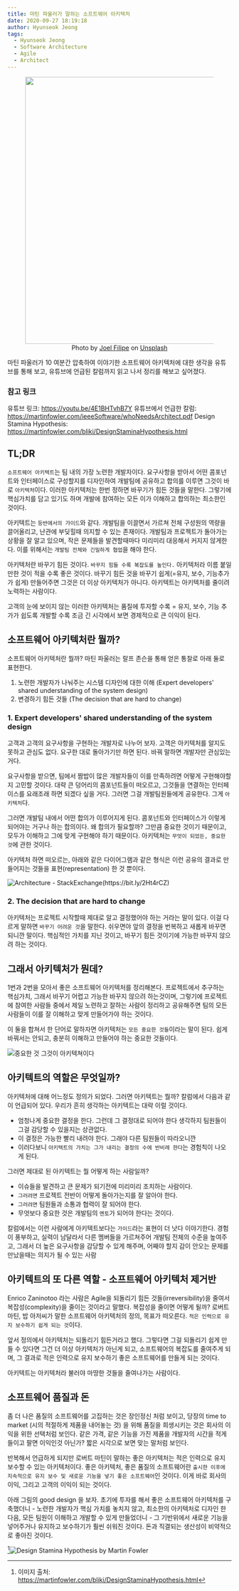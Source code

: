 ```yaml
---
title: 마틴 파울러가 말하는 소프트웨어 아키텍처
date: 2020-09-27 18:19:18
author: Hyunseok Jeong
tags:
  - Hyunseok Jeong
  - Software Architecture
  - Agile
  - Architect
---
```


<figure style="display: flex; flex-direction: column; align-items: center" alt="architecture">
  <img src="./architecture-by-martin/joel-filipe-Wc8k-KryEPM-unsplash.jpg" width="500" height="600">
  <figcaption>Photo by <a href="https://unsplash.com/@joelfilip?utm_source=unsplash&amp;utm_medium=referral&amp;utm_content=creditCopyText" style="user-select: auto;">Joel Filipe</a> on <a href="https://unsplash.com/s/photos/software-architecture?utm_source=unsplash&amp;utm_medium=referral&amp;utm_content=creditCopyText" style="user-select: auto;">Unsplash</a></figcaption>
</figure>

마틴 파울러가 10 여분간 압축하여 이야기한 소프트웨어 아키텍처에 대한 생각을 유튜브를 통해 보고, 유튜브에 언급된 칼럼까지 읽고 나서 정리를 해보고 싶어졌다.

### 참고 링크

유튜브 링크: https://youtu.be/4E1BHTvhB7Y
유튜브에서 언급한 칼럼: https://martinfowler.com/ieeeSoftware/whoNeedsArchitect.pdf
Design Stamina Hypothesis: https://martinfowler.com/bliki/DesignStaminaHypothesis.html

## TL;DR

`소프트웨어 아키텍트`는 팀 내의 가장 노련한 개발자이다. 요구사항을 받아서 어떤 콤포넌트와 인터페이스로 구성할지를 디자인하여 개발팀에 공유하고 합의를 이루면 그것이 바로 `아키텍처`이다. 이러한 아키텍처는 한번 정하면 바꾸기가 힘든 것들을 말한다. 그렇기에 핵심가치를 담고 있기도 하며 개발에 참여하는 모든 이가 이해하고 합의하는 최소한인 것이다.

아키텍트는 `등반에서의 가이드`와 같다. 개발팀을 이끌면서 가르쳐 전체 구성원의 역량을 끌어올리고, 난관에 부딪힐때 의지할 수 있는 존재이다. 개발팀과 프로젝트가 돌아가는 상황을 잘 알고 있으며, 작은 문제들을 발견할때마다 미리미리 대응해서 커지지 않게한다. 이를 위해서는 `개발팀 전체와 긴밀하게 협업`을 해야 한다.

아키텍처란 바꾸기 힘든 것이다. `바꾸지 힘들 수록 복잡도를 높인다.` 아키텍처라 이름 붙일 만한 것이 적을 수록 좋은 것이다. 바꾸기 힘든 것을 바꾸기 쉽게(=유지, 보수, 기능추가가 쉽게) 만들어주면 그것은 더 이상 아키텍처가 아니다. 아키텍트는 아키텍처를 줄이려 노력하는 사람이다.

고객의 눈에 보이지 않는 이러한 아키텍처는 품질에 투자할 수록 = 유지, 보수, 기능 추가가 쉽도록 개발할 수록 조금 긴 시각에서 보면 경제적으로 큰 이익이 된다.

## 소프트웨어 아키텍처란 뭘까?

소프트웨어 아키텍처란 뭘까? 마틴 파울러는 랄프 존슨을 통해 얻은 통찰로 아래 둘로 표현한다.

1. 노련한 개발자가 나눠주는 시스템 디자인에 대한 이해 (Expert developers' shared understanding of the system design)
2. 변경하기 힘든 것들 (The decision that are hard to change)

### 1. Expert developers' shared understanding of the system design

고객과 고객의 요구사항을 구현하는 개발자로 나누어 보자.
고객은 아키텍처를 알지도 못하고 관심도 없다. 요구한 대로 돌아가기만 하면 된다. 바꿔 말하면 개발자만 관심있는거다.

요구사항을 받으면, 팀에서 짬밥이 많은 개발자들이 이를 만족하려면 어떻게 구현해야할지 고민할 것이다.
대략 큰 덩어리의 콤포넌트들이 떠오르고, 그것들을 연결하는 인터페이스를 요래조래 하면 되겠다 싶을 거다.
그러면 그걸 개발팀원들에게 공유한다. 그게 `아키텍처`다.

그러면 개발팀 내에서 어떤 합의가 이루어지게 된다. 콤포넌트와 인터페이스가 이렇게 되어야는 거구나 하는 합의이다.
왜 합의가 필요할까? 그만큼 중요한 것이기 때문이고, 모두가 이해하고 그에 맞게 구현해야 하기 때문이다.
아키텍처는 `무엇이 되었든, 중요한 것`에 관한 것이다.

아키텍처 하면 떠오르는, 아래와 같은 다이어그램과 같은 형식은 이런 공유의 결과로 만들어지는 것들을 표현(representation) 한 것 뿐이다.

![Architecture - StackExchange(https://bit.ly/2Ht4rCZ)](./architecture-by-martin/1.png)

### 2. The decision that are hard to change

아키텍처는 프로젝트 시작할때 제대로 알고 결정했어야 하는 거라는 말이 있다.
이걸 다르게 말하면 `바꾸기 어려운 것`을 말한다. 쉬우면야 앞의 결정을 번복하고 새롭게 바꾸면 되니깐 말이다.
핵심적인 가치를 지닌 것이고, 바꾸기 힘든 것이기에 가능한 바꾸지 않으려 하는 것이다.

## 그래서 아키텍처가 뭔데?

1번과 2번을 모아서 좋은 소프트웨어 아키텍처를 정리해본다.
프로젝트에서 추구하는 핵심가치, 그래서 바꾸기 어렵고 가능한 바꾸지 않으려 하는것이며, 그렇기에 프로젝트에 참여한 사람들 중에서 제일 노련하고 잘하는 사람이 정리하고 공유해주면 팀의 모든 사람들이 이를 잘 이해하고 맞게 만들어가야 하는 것이다.

이 둘을 합쳐서 한 단어로 말하자면 아키텍처는 `모든 중요한 것들`이라는 말이 된다.
쉽게 바꿔서는 안되고, 충분히 이해하고 만들어야 하는 중요한 것들이다.

![중요한 것 그것이 아키텍쳐이다](./architecture-by-martin/2.png)

## 아키텍트의 역할은 무엇일까?

아키텍처에 대해 어느정도 정의가 되었다. 그러면 아키텍트는 뭘까? 칼럼에서 다음과 같이 언급되어 있다.
우리가 흔히 생각하는 아키텍트는 대략 이럴 것이다.

- 엄청나게 중요한 결정을 한다. 그런데 그 결정대로 되어야 한다 생각하지 팀원들이 그걸 감당할 수 있을지는 상관없다.
- 이 결정은 가능한 빨리 내려야 한다. 그래야 다른 팀원들이 따라오니깐
- 이러다보니 `아키텍트의 가치는 그가 내리는 결정의 수에 반비례 한다`는 경험칙이 나오게 된다.

그러면 제대로 된 아키텍트는 뭘 어떻게 하는 사람일까?

- 이슈들을 발견하고 큰 문제가 되기전에 미리미리 조치하는 사람이다.
- `그러려면` 프로젝트 전반이 어떻게 돌아가는지를 잘 알아야 한다.
- `그러려면` 팀원들과 소통과 협력이 잘 되어야 한다.
- 무엇보다 중요한 것은 개발팀의 `멘토`가 되어야 한다는 것이다.

칼럼에서는 이런 사람에게 아키텍트보다는 `가이드`라는 표현이 더 낫다 이야기한다. 경험이 풍부하고, 실력이 남달라서 다른 멤버들을 가르쳐주어 개발팀 전체의 수준을 높여주고, 그래서 더 높은 요구사항을 감당할 수 있게 해주며, 어째야 할지 감이 안오는 문제를 만났을때는 의지가 될 수 있는 사람

## 아키텍트의 또 다른 역할 - 소프트웨어 아키텍처 제거반

Enrico Zaninotoo 라는 사람은 Agile을 되돌리기 힘든 것들(irreversibility)을 줄여서 복잡성(complexity)을 줄이는 것이라고 말했다. 복잡성을 줄이면 어떻게 될까? 로버트 마틴, 밥 아저씨가 말한 소프트웨어 아키텍처의 정의, 목표가 떠오른다. `적은 인력으로 유지 보수하기 쉽게 되는 것`이다.

앞서 정의에서 아키텍처는 되돌리기 힘든거라고 했다. 그렇다면 그걸 되돌리기 쉽게 만들 수 있다면 그건 더 이상 아키텍처가 아닌게 되고, 소프트웨어의 복잡도를 줄여주게 되며, 그 결과로 적은 인력으로 유지 보수하기 좋은 소프트웨어를 만들게 되는 것이다.

아키텍트는 아키텍처라 불러야 마땅한 것들을 줄여나가는 사람이다.

## 소프트웨어 품질과 돈

좀 더 나은 품질의 소프트웨어를 고집하는 것은 장인정신 처럼 보이고, 당장의 time to market (시의 적절하게 제품을 내어놓는 것) 을 위해 품질을 희생시키는 것은 회사의 이익을 위한 선택처럼 보인다. 같은 가격, 같은 기능을 가진 제품을 개발자의 시간을 적게 들이고 팔면 이익인것 아닌가? 짧은 시각으로 보면 맞는 말처럼 보인다.

반복해서 언급하게 되지만 로버트 마틴이 말하는 좋은 아키텍처는 적은 인력으로 유지 보수할 수 있는 아키텍처이다. 좋은 아키텍처, 좋은 품질의 소프트웨어란 `출시한 이후에 지속적으로 유지 보수 및 새로운 기능을 넣기 좋은 소프트웨어`인 것이다. 이게 바로 회사의 이익, 그리고 고객의 이익이 되는 것이다.

아래 그림의 good design 을 보자. 초기에 투자를 해서 좋은 소프트웨어 아키텍처를 구축했더니 - 노련한 개발자가 핵심 가치를 놓치지 않고, 최소한의 아키텍처로 디자인 한 다음, 모든 팀원이 이해하고 개발할 수 있게 만들었더니 - 그 기반위에서 새로운 기능을 넣어주거나 유지하고 보수하기가 훨씬 쉬워진 것이다. 돈과 직결되는 생산성이 비약적으로 좋아진 것이다.

[^stamina]![Design Stamina Hypothesis by Martin Fowler](./architecture-by-martin/3.png)

[^stamina]: 이미지 출처: https://martinfowler.com/bliki/DesignStaminaHypothesis.html
